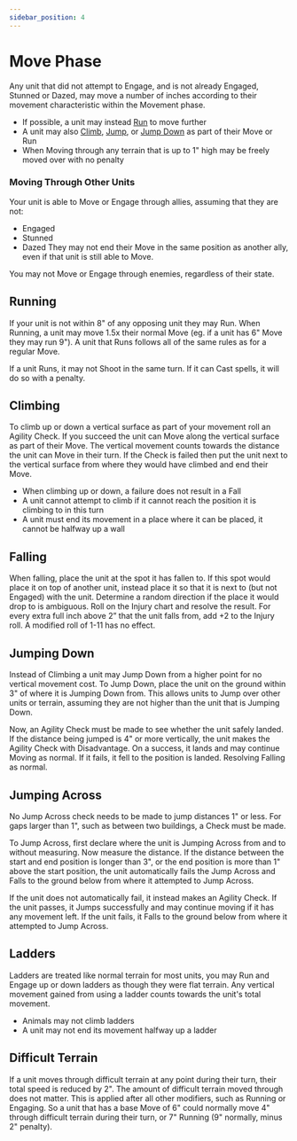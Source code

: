 ```yaml
---
sidebar_position: 4
---
```

# Move Phase

Any unit that did not attempt to Engage, and is not already Engaged, Stunned or Dazed, may move a number of inches according to their movement characteristic within the Movement phase.

- If possible, a unit may instead [Run](#running) to move further
- A unit may also [Climb](#climbing), [Jump](#jumping-across), or [Jump Down](#jumping-down) as part of their Move or Run
- When Moving through any terrain that is up to 1" high may be freely moved over with no penalty

### Moving Through Other Units

Your unit is able to Move or Engage through allies, assuming that they are not:
* Engaged
* Stunned
* Dazed
They may not end their Move in the same position as another ally, even if that unit is still able to Move.

You may not Move or Engage through enemies, regardless of their state.

## Running
If your unit is not within 8" of any opposing unit they may Run. When Running, a unit may move 1.5x their normal Move (eg. if a unit has 6" Move they may run 9"). A unit that Runs follows all of the same rules as for a regular Move.

If a unit Runs, it may not Shoot in the same turn. If it can Cast spells, it will do so with a penalty.

<!--
JP 17-03-25: 8" is actually measured with vertical height too right? I think we should explain that in the speedheim overview section as a general principle
-->

## Climbing
To climb up or down a vertical surface as part of your movement roll an Agility Check. If you succeed the unit can Move along the vertical surface as part of their Move. The vertical movement counts towards the distance the unit can Move in their turn. If the Check is failed then put the unit next to the vertical surface from where they would have climbed and end their Move.

- When climbing up or down, a failure does not result in a Fall
- A unit cannot attempt to climb if it cannot reach the position it is climbing to in this turn
- A unit must end its movement in a place where it can be placed, it cannot be halfway up a wall
<!--
JP 17-03-25: I noticed you changed that if you climb down and fail, it doesn't count as a fall. This isn't how it works in mordies (you do fall, but climbing down from a high place means you only make a single Agi check). I reverted it to Mordies rules for now, but can discuss it, in case it was an intentional change.

JP 23-03-25: As discussed, any failure will not result in falling, but the climb (up or down) will no longer work.

CP 07-03-25: Should we allow or disallow wall running? I'm not sure this ever comes up really so we could ignore it.
-->

## Falling
When falling, place the unit at the spot it has fallen to. If this spot would place it on top of another unit, instead place it so that it is next to (but not Engaged) with the unit. Determine a random direction if the place it would drop to is ambiguous. Roll on the Injury chart and resolve the result. For every extra full inch above 2” that the unit falls from, add +2 to the Injury roll. A modified roll of 1-11 has no effect.

## Jumping Down
Instead of Climbing a unit may Jump Down from a higher point for no vertical movement cost. To Jump Down, place the unit on the ground within 3" of where it is Jumping Down from. This allows units to Jump over other units or terrain, assuming they are not higher than the unit that is Jumping Down.

Now, an Agility Check must be made to see whether the unit safely landed. If the distance being jumped is 4" or more vertically, the unit makes the Agility Check with Disadvantage. On a success, it lands and may continue Moving as normal. If it fails, it fell to the position is landed. Resolving Falling as normal.
## Jumping Across
No Jump Across check needs to be made to jump distances 1" or less. For gaps larger than 1", such as between two buildings, a Check must be made.

To Jump Across, first declare where the unit is Jumping Across from and to without measuring. Now measure the distance. If the distance between the start and end position is longer than 3", or the end position is more than 1" above the start position, the unit automatically fails the Jump Across and Falls to the ground below from where it attempted to Jump Across.

If the unit does not automatically fail, it instead makes an Agility Check. If the unit passes, it Jumps successfully and may continue moving if it has any movement left. If the unit fails, it Falls to the ground below from where it attempted to Jump Across.

<!--
JP 17-03-25: This is similarly different. It only requires one check in your rules vs multiple in mordies (1 for every 2 full inches). I am potentially okay to go this route, but I think injury needs to become even more severe. Alternatively, we can roll it into one rule but have a negative modifier to Agi rolls instead.

Am I losing my mind and maybe we have discussed this previously? I couldn't see it on the change log though.

JP 23-03-25: Jump down needs to be reworded. May be an Agi check with disadvantage, plus can now land up to 3" away (paying the horizontal movement cost). This means they can jump over other enemies.
-->

## Ladders
Ladders are treated like normal terrain for most units, you may Run and Engage up or down ladders as though they were flat terrain. Any vertical movement gained from using a ladder counts towards the unit's total movement.
- Animals may not climb ladders
- A unit may not end its movement halfway up a ladder

## Difficult Terrain
If a unit moves through difficult terrain at any point during their turn, their total speed is reduced by 2".  The amount of difficult terrain moved through does not matter. This is applied after all other modifiers, such as Running or Engaging. So a unit that has a base Move of 6" could normally move 4" through difficult terrain during their turn, or 7" Running (9" normally, minus 2" penalty).

<!--
JP 17-03-25: Difficult terrain?
JP 23-03-25: Added a new rule to test

JP 23-03-25: For Climb Down, the only downside to failure is that you don't climb down and movement ends (no falling). Consistent with Climb Up.

For Jump Down, you make one Agi check. If you are 4" or higher, you roll with Disadvantage.

For being dazed or stunned next to a ledge, you just do a single Agi check as normal.
-->

